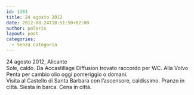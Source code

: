 ```yaml
---
id: 1381
title: 24 agosto 2012
date: 2012-08-24T18:51:50+02:00
author: polaris
layout: post
categories:
  - Senza categoria
---
```

24 agosto 2012, Alicante  
Sole, caldo. Da Accastillage Diffusion trovato raccordo per WC. Alla Volvo Penta per cambio olio oggi pomeriggio o domani.  
Visita al Castello di Santa Barbara con l&#8217;ascensore, caldissimo. Pranzo in città. Siesta in barca. Cena in città.